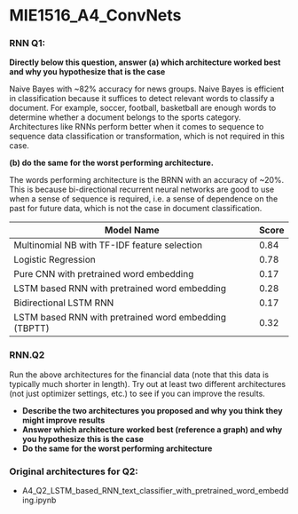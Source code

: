 # MIE1516_A4_ConvNets


### RNN Q1: 
**Directly below this question, answer (a) which architecture worked best and why you hypothesize that is the case**


Naive Bayes with ~82% accuracy for news groups. 
Naive Bayes is efficient in classification because it suffices to detect relevant words to classify a document. For example, soccer, football, basketball are enough words to determine whether a document belongs to the sports category. 
Architectures like RNNs perform better when it comes to sequence to sequence data classification or transformation, which is not required in this case. 


**(b) do the same for the worst performing architecture.**


The words performing architecture is the BRNN with an accuracy of ~20%. This is because bi-directional recurrent neural networks are good to use when a sense of sequence is required, i.e. a sense of dependence on the past for future data, which is not the case in document classification. 


|	Model Name	|	Score	|
|	----	|	---	|
|	Multinomial NB with TF-IDF feature selection	|	0.84	|
|	Logistic Regression	|	0.78	|
|	Pure CNN with pretrained word embedding	|	0.17	|
|	LSTM based RNN with pretrained word embedding	|	0.28	|
|	Bidirectional LSTM RNN	|	0.17	|
|	LSTM based RNN with pretrained word embedding (TBPTT)	|	0.32	|


### RNN.Q2
Run the above architectures for the financial data (note that this data is typically much shorter in length). Try out at least two different architectures (not just optimizer settings, etc.) to see if you can improve the results. 

* **Describe the two architectures you proposed and why you think they might improve results**
* **Answer which architecture worked best (reference a graph) and why you hypothesize this is the case**
* **Do the same for the worst performing architecture**


### Original architectures for Q2: 
* A4_Q2_LSTM_based_RNN_text_classifier_with_pretrained_word_embedding.ipynb 


